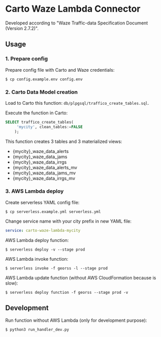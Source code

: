 # Carto Waze Lambda Connector

Developed according to "Waze Traffic-data Specification Document (Version 2.7.2)".

## Usage

### 1. Prepare config

Prepare config file with Carto and Waze credentials:

```
$ cp config.example.env config.env
```

### 2. Carto Data Model creation

Load to Carto this function: ```db/plpgsql/traffico_create_tables.sql```.

Execute the function in Carto:

```sql
SELECT traffico_create_tables(
     'mycity', clean_tables:=FALSE
    );
```

This function creates 3 tables and 3 materialized views:
- {mycity}_waze_data_alerts
- {mycity}_waze_data_jams
- {mycity}_waze_data_irrgs
- {mycity}_waze_data_alerts_mv
- {mycity}_waze_data_jams_mv
- {mycity}_waze_data_irrgs_mv

### 3. AWS Lambda deploy

Create serverless YAML config file:

```
$ cp serverless.example.yml serverless.yml
```

Change service name with your city prefix in new YAML file:

```yml
service: carto-waze-lambda-mycity
```

AWS Lambda deploy function:

```
$ serverless deploy -v --stage prod
```

AWS Lambda  invoke function:

```
$ serverless invoke -f georss -l --stage prod
```

AWS Lambda update function (without AWS CloudFormation because is slow):

```
$ serverless deploy function -f georss --stage prod -v
```

## Development

Run function without AWS Lambda (only for development purpose):

```
$ python3 run_handler_dev.py
```
